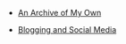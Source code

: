 
- [An Archive of My Own](/2019/10/archive-of-my-own/)

- [Blogging and Social Media](/2017/06/blogging-and-social-media/)
